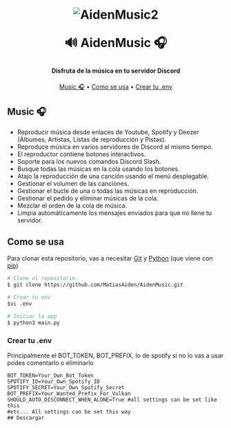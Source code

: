 <h1 align="center">

![AidenMusic2](https://github.com/MatiasAiden/AidenMusic/assets/166278244/a0d42d5d-e72b-4505-9db4-049808c11058)

🔊 AidenMusic 🎧
  <br>
</h1>

<h4 align="center">Disfruta de la música en tu servidor Discord</h4>

<p align="center">
  <a href="#Music 🎧">Music 🎧</a> •
  <a href="#Como se usa">Como se usa</a> •
  <a href="#Crear tu .env">Crear tu .env</a>
</p>


## **Music 🎧**
- Reproducir música desde enlaces de Youtube, Spotify y Deezer (Álbumes, Artistas, Listas de reproducción y Pistas).
- Reproduce música en varios servidores de Discord al mismo tiempo.
- El reproductor contiene botones interactivos.
- Soporte para los nuevos comandos Discord Slash.
- Busque todas las músicas en la cola usando los botones.
- Atajo la reproducción de una canción usando el menú desplegable.
- Gestionar el volumen de las canciones.
- Gestionar el bucle de una o todas las músicas en reproducción.
- Gestionar el pedido y eliminar músicas de la cola.
- Mezclar el orden de la cola de música.
- Limpia automáticamente los mensajes enviados para que no llene tu servidor.

## Como se usa

Para clonar esta repositorio, vas a necesitar [Git](https://git-scm.com) y [Python](https://www.python.org/downloads/) (que viene con [pip](https://pypi.org/project/pip/)) 

```bash
# Clone el repositorio.
$ git clone https://github.com/MatiasAiden/AidenMusic.git

# Crear tu env
$vi .env

# Iniciar la app
$ python3 main.py
```

### **Crear tu .env**
Principalmente el BOT_TOKEN, BOT_PREFIX, lo de spotify si no lo vas a usar podes comentarlo o eliminarlo
```env
BOT_TOKEN=Your_Own_Bot_Token
SPOTIFY_ID=Your_Own_Spotify_ID
SPOTIFY_SECRET=Your_Own_Spotify_Secret
BOT_PREFIX=Your_Wanted_Prefix_For_Vulkan
SHOULD_AUTO_DISCONNECT_WHEN_ALONE=True #all settings can be set like this
#etc... All settings can be set this way
## Descargar
```

